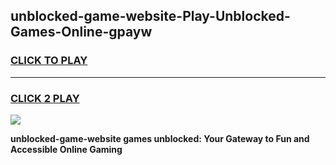 
## unblocked-game-website-Play-Unblocked-Games-Online-gpayw
<h3>
<a href="https://premium76.site?title=unblocked-game-website&ref=25A">CLICK TO PLAY</a></h3>
<hr>

<h3>
<a href="https://premium76.site?title=unblocked-game-website&ref=25A">CLICK 2 PLAY</a>
  
</h3>

<a href="https://premium76.site?title=unblocked-game-website&ref=25A"><img src="https://clearcache.store/games.png"></a>


**unblocked-game-website games unblocked: Your Gateway to Fun and Accessible Online Gaming**
